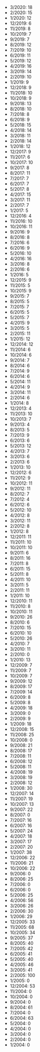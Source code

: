 *  3/2020: 18
*  2/2020: 15
*  1/2020: 12
*  12/2019: 6
*  11/2019: 8
*  10/2019: 7
*  9/2019: 7
*  8/2019: 12
*  7/2019: 10
*  6/2019: 11
*  5/2019: 12
*  4/2019: 16
*  3/2019: 14
*  2/2019: 10
*  1/2019: 9
*  12/2018: 9
*  11/2018: 10
*  10/2018: 9
*  9/2018: 13
*  8/2018: 10
*  7/2018: 8
*  6/2018: 9
*  5/2018: 15
*  4/2018: 14
*  3/2018: 11
*  2/2018: 14
*  1/2018: 12
*  12/2017: 9
*  11/2017: 6
*  10/2017: 10
*  9/2017: 8
*  8/2017: 11
*  7/2017: 7
*  6/2017: 7
*  5/2017: 8
*  4/2017: 15
*  3/2017: 11
*  2/2017: 7
*  1/2017: 5
*  12/2016: 4
*  11/2016: 10
*  10/2016: 11
*  9/2016: 9
*  8/2016: 8
*  7/2016: 6
*  6/2016: 9
*  5/2016: 10
*  4/2016: 16
*  3/2016: 8
*  2/2016: 6
*  1/2016: 5
*  12/2015: 9
*  11/2015: 5
*  10/2015: 9
*  9/2015: 7
*  8/2015: 5
*  7/2015: 7
*  6/2015: 5
*  5/2015: 7
*  4/2015: 9
*  3/2015: 5
*  2/2015: 11
*  1/2015: 12
*  12/2014: 12
*  11/2014: 6
*  10/2014: 6
*  9/2014: 7
*  8/2014: 6
*  7/2014: 9
*  6/2014: 6
*  5/2014: 11
*  4/2014: 9
*  3/2014: 11
*  2/2014: 6
*  1/2014: 8
*  12/2013: 4
*  11/2013: 10
*  10/2013: 7
*  9/2013: 4
*  8/2013: 5
*  7/2013: 9
*  6/2013: 6
*  5/2013: 12
*  4/2013: 7
*  3/2013: 6
*  2/2013: 6
*  1/2013: 10
*  12/2012: 6
*  11/2012: 9
*  10/2012: 11
*  9/2012: 11
*  8/2012: 7
*  7/2012: 4
*  6/2012: 6
*  5/2012: 10
*  4/2012: 8
*  3/2012: 11
*  2/2012: 8
*  1/2012: 8
*  12/2011: 11
*  11/2011: 10
*  10/2011: 10
*  9/2011: 6
*  8/2011: 16
*  7/2011: 8
*  6/2011: 15
*  5/2011: 8
*  4/2011: 10
*  3/2011: 5
*  2/2011: 11
*  1/2011: 10
*  12/2010: 11
*  11/2010: 8
*  10/2010: 11
*  9/2010: 26
*  8/2010: 6
*  7/2010: 15
*  6/2010: 10
*  5/2010: 26
*  4/2010: 7
*  3/2010: 11
*  2/2010: 0
*  1/2010: 13
*  12/2009: 7
*  11/2009: 7
*  10/2009: 7
*  9/2009: 12
*  8/2009: 17
*  7/2009: 14
*  6/2009: 8
*  5/2009: 8
*  4/2009: 18
*  3/2009: 0
*  2/2009: 9
*  1/2009: 18
*  12/2008: 15
*  11/2008: 25
*  10/2008: 0
*  9/2008: 21
*  8/2008: 17
*  7/2008: 11
*  6/2008: 12
*  5/2008: 11
*  4/2008: 19
*  3/2008: 19
*  2/2008: 12
*  1/2008: 30
*  12/2007: 14
*  11/2007: 19
*  10/2007: 13
*  9/2007: 22
*  8/2007: 0
*  7/2007: 16
*  6/2007: 16
*  5/2007: 24
*  4/2007: 18
*  3/2007: 17
*  2/2007: 20
*  1/2007: 38
*  12/2006: 22
*  11/2006: 21
*  10/2006: 22
*  9/2006: 0
*  8/2006: 25
*  7/2006: 0
*  6/2006: 0
*  5/2006: 25
*  4/2006: 56
*  3/2006: 26
*  2/2006: 30
*  1/2006: 29
*  12/2005: 33
*  11/2005: 68
*  10/2005: 34
*  9/2005: 37
*  8/2005: 40
*  7/2005: 42
*  6/2005: 41
*  5/2005: 40
*  4/2005: 46
*  3/2005: 41
*  2/2005: 100
*  1/2005: 0
*  12/2004: 53
*  11/2004: 0
*  10/2004: 0
*  9/2004: 0
*  8/2004: 61
*  7/2004: 0
*  6/2004: 63
*  5/2004: 0
*  4/2004: 0
*  3/2004: 0
*  2/2004: 0
*  1/2004: 0